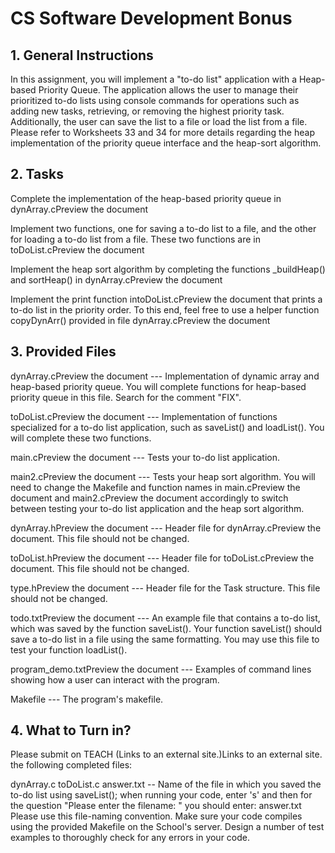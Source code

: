 # CS Software Development Bonus
## 1. General Instructions
In this assignment, you will implement a "to-do list" application with a Heap-based Priority Queue. The application allows the user to manage their prioritized to-do lists using console commands for operations such as adding new tasks, retrieving, or removing the highest priority task. Additionally, the user can save the list to a file or load the list from a file. Please refer to Worksheets 33 and 34 for more details regarding the heap implementation of the priority queue interface and the heap-sort algorithm.



## 2. Tasks
Complete the implementation of the heap-based priority queue in dynArray.cPreview the document

Implement two functions, one for saving a to-do list to a file, and the other for loading a to-do list from a file. These two functions are in toDoList.cPreview the document

Implement the heap sort algorithm by completing the functions _buildHeap() and sortHeap() in dynArray.cPreview the document

Implement the print function intoDoList.cPreview the document that prints a to-do list in the priority order. To this end, feel free to use a helper function copyDynArr() provided in file dynArray.cPreview the document

 

## 3. Provided Files
dynArray.cPreview the document --- Implementation of dynamic array and heap-based priority queue. You will complete functions for heap-based priority queue in this file. Search for the comment "FIX".

toDoList.cPreview the document --- Implementation of functions specialized for a to-do list application, such as saveList() and loadList(). You will complete these two functions.

main.cPreview the document --- Tests your to-do list application. 

main2.cPreview the document --- Tests your heap sort algorithm. You will need to change the Makefile and function names in main.cPreview the document and main2.cPreview the document accordingly to switch between testing your to-do list application and the heap sort algorithm.

dynArray.hPreview the document --- Header file for dynArray.cPreview the document. This file should not be changed.

toDoList.hPreview the document --- Header file for toDoList.cPreview the document. This file should not be changed.

type.hPreview the document --- Header file for the Task structure. This file should not be changed.

todo.txtPreview the document --- An example file that contains a to-do list, which was saved by the function saveList(). Your function saveList()  should save a to-do list in a file using the same formatting. You may use this file to test your function loadList().

program_demo.txtPreview the document --- Examples of command lines showing how a user can interact with the program. 

Makefile --- The program's makefile.


## 4. What to Turn in?
Please submit on TEACH (Links to an external site.)Links to an external site. the following  completed files:

dynArray.c
toDoList.c
answer.txt -- Name of the file in which you saved the to-do list using saveList(); when running your code, enter 's' and then for the question "Please enter the filename: " you should enter: answer.txt
Please use this file-naming convention. Make sure your code compiles using the provided Makefile on the School's server. Design a number of test examples to thoroughly check for any errors in your code.

